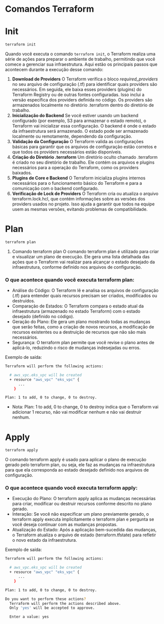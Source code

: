 # Comandos Terraform

# Init
```bash
terraform init
```

Quando você executa o comando `terraform init`, o Terraform realiza uma série de ações para preparar o ambiente de trabalho, permitindo que você comece a gerenciar sua infraestrutura. Aqui estão os principais passos que acontecem durante a execução desse comando:

1. **Download de Providers**
O Terraform verifica o bloco *required_providers* no seu arquivo de configuração (.tf) para identificar quais providers são necessários.
Em seguida, ele baixa esses providers (plugins) do Terraform Registry ou de outras fontes configuradas. Isso inclui a versão específica dos providers definida no código.
Os providers são armazenados localmente no diretório .terraform dentro do diretório de trabalho.
2. **Inicialização do Backend**
Se você estiver usando um backend configurado (por exemplo, S3 para armazenar o estado remoto), o Terraform vai inicializar essa configuração. O backend é onde o estado da infraestrutura será armazenado.
O estado pode ser armazenado localmente ou remotamente, dependendo da configuração.
3. **Validação da Configuração**
O Terraform valida as configurações básicas para garantir que os arquivos de configuração estão corretos e que todos os providers necessários estão disponíveis.
4. **Criação do Diretório .terraform**
Um diretório oculto chamado .terraform é criado no seu diretório de trabalho. Ele contém os arquivos e plugins necessários para a operação do Terraform, como os providers baixados.
5. **Plugins de Core e Backend**
O Terraform inicializa plugins internos necessários para o funcionamento básico do Terraform e para a comunicação com o backend configurado.
6. **Verificação de Lock de Providers**
O Terraform cria ou atualiza o arquivo terraform.lock.hcl, que contém informações sobre as versões dos providers usados no projeto. Isso ajuda a garantir que todos na equipe usem as mesmas versões, evitando problemas de compatibilidade.

# Plan

```bash
terraform plan
```

1. Comando terraform plan
O comando terraform plan é utilizado para criar e visualizar um plano de execução. Ele gera uma lista detalhada das ações que o Terraform vai realizar para alcançar o estado desejado da infraestrutura, conforme definido nos arquivos de configuração.

### O que acontece quando você executa terraform plan:
- Análise do Código: O Terraform lê e analisa os arquivos de configuração (.tf) para entender quais recursos precisam ser criados, modificados ou destruídos.
- Comparação de Estados: O Terraform compara o estado atual da infraestrutura (armazenado no estado Terraform) com o estado desejado (definido no código).
- Geração do Plano: Ele gera um plano mostrando todas as mudanças que serão feitas, como a criação de novos recursos, a modificação de recursos existentes ou a destruição de recursos que não são mais necessários.
- Segurança: O terraform plan permite que você revise o plano antes de aplicá-lo, reduzindo o risco de mudanças indesejadas ou erros.

Exemplo de saída:

```bash
Terraform will perform the following actions:

  # aws_vpc.eks_vpc will be created
  + resource "aws_vpc" "eks_vpc" {
      ...
    }

Plan: 1 to add, 0 to change, 0 to destroy.
```

- Nota: Plan: 1 to add, 0 to change, 0 to destroy indica que o Terraform vai adicionar 1 recurso, não vai modificar nenhum e não vai destruir nenhum.

# Apply

```bash
terraform apply
```

O comando terraform apply é usado para aplicar o plano de execução gerado pelo terraform plan, ou seja, ele faz as mudanças na infraestrutura para que ela corresponda ao estado desejado definido nos arquivos de configuração.

### O que acontece quando você executa terraform apply:
- Execução do Plano: O terraform apply aplica as mudanças necessárias para criar, modificar ou destruir recursos conforme descrito no plano gerado.
- Interação: Se você não especificar um plano previamente gerado, o terraform apply executa implicitamente o terraform plan e pergunta se você deseja continuar com as mudanças propostas.
- Atualização do Estado: Após a aplicação bem-sucedida das mudanças, o Terraform atualiza o arquivo de estado (terraform.tfstate) para refletir o novo estado da infraestrutura.

Exemplo de saída:

```bash
Terraform will perform the following actions:

  # aws_vpc.eks_vpc will be created
  + resource "aws_vpc" "eks_vpc" {
      ...
    }

Plan: 1 to add, 0 to change, 0 to destroy.

Do you want to perform these actions?
  Terraform will perform the actions described above.
  Only 'yes' will be accepted to approve.

  Enter a value: yes

```
